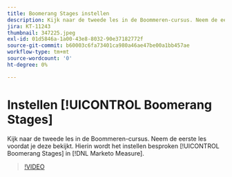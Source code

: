 ```yaml
---
title: Boomerang Stages instellen
description: Kijk naar de tweede les in de Boommeren-cursus. Neem de eerste les voordat je deze bekijkt. In dit verband wordt gesproken over de oprichting van Boomerang Stages in [!DNL Marketo Measure].
jira: KT-11243
thumbnail: 347225.jpeg
exl-id: 01d5846a-1a00-43e8-8032-90e37182772f
source-git-commit: b60003c6fa73401ca980a46ae47be00a1bb457ae
workflow-type: tm+mt
source-wordcount: '0'
ht-degree: 0%

---
```


# Instellen [!UICONTROL Boomerang Stages]

Kijk naar de tweede les in de Boommeren-cursus. Neem de eerste les voordat je deze bekijkt. Hierin wordt het instellen besproken [!UICONTROL Boomerang Stages] in [!DNL Marketo Measure].

>[!VIDEO](https://video.tv.adobe.com/v/347225/?quality=12&learn=on)

